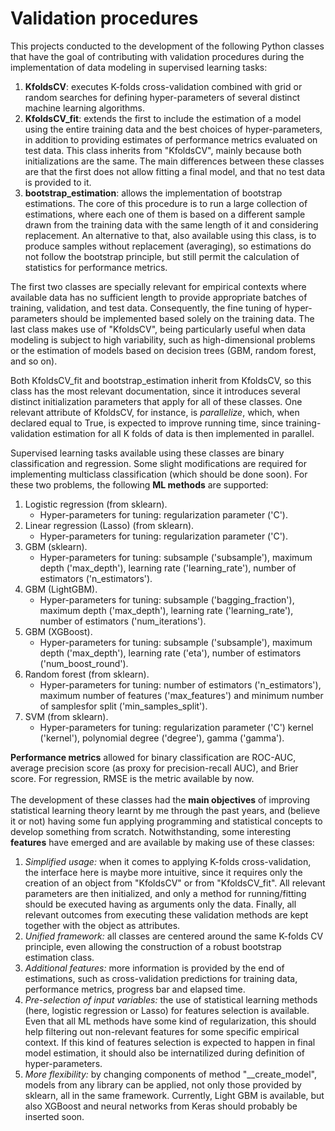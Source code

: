 # Validation procedures

This projects conducted to the development of the following Python classes that have the goal of contributing with validation procedures during the implementation of data modeling in supervised learning tasks:
1. **KfoldsCV**: executes K-folds cross-validation combined with grid or random searches for defining hyper-parameters of several distinct machine learning algorithms.
2. **KfoldsCV_fit**: extends the first to include the estimation of a model using the entire training data and the best choices of hyper-parameters, in addition to providing estimates of performance metrics evaluated on test data. This class inherits from "KfoldsCV", mainly because both initializations are the same. The main differences between these classes are that the first does not allow fitting a final model, and that no test data is provided to it.
3. **bootstrap_estimation**: allows the implementation of bootstrap estimations. The core of this procedure is to run a large collection of estimations, where each one of them is based on a different sample drawn from the training data with the same length of it and considering replacement. An alternative to that, also available using this class, is to produce samples without replacement (averaging), so estimations do not follow the bootstrap principle, but still permit the calculation of statistics for performance metrics.

The first two classes are specially relevant for empirical contexts where available data has no sufficient length to provide appropriate batches of training, validation, and test data. Consequently, the fine tuning of hyper-parameters should be implemented based solely on the training data. The last class makes use of "KfoldsCV", being particularly useful when data modeling is subject to high variability, such as high-dimensional problems or the estimation of models based on decision trees (GBM, random forest, and so on).

Both KfoldsCV_fit and bootstrap_estimation inherit from KfoldsCV, so this class has the most relevant documentation, since it introduces several distinct initialization parameters that apply for all of these classes. One relevant attribute of KfoldsCV, for instance, is *parallelize*, which, when declared equal to True, is expected to improve running time, since training-validation estimation for all K folds of data is then implemented in parallel.

Supervised learning tasks available using these classes are binary classification and regression. Some slight modifications are
required for implementing multiclass classification (which should be done soon). For these two problems, the following **ML methods**
are supported:
1. Logistic regression (from sklearn).
    * Hyper-parameters for tuning: regularization parameter ('C').
2. Linear regression (Lasso) (from sklearn).
    * Hyper-parameters for tuning: regularization parameter ('C').
3. GBM (sklearn).
    * Hyper-parameters for tuning: subsample ('subsample'), maximum depth ('max_depth'), learning rate ('learning_rate'),
    number of estimators ('n_estimators').
4. GBM (LightGBM).
    * Hyper-parameters for tuning: subsample ('bagging_fraction'), maximum depth ('max_depth'), learning rate ('learning_rate'),
    number of estimators ('num_iterations').
5. GBM (XGBoost).
    * Hyper-parameters for tuning: subsample ('subsample'), maximum depth ('max_depth'), learning rate ('eta'), number of estimators ('num_boost_round').
6. Random forest (from sklearn).
    * Hyper-parameters for tuning: number of estimators ('n_estimators'), maximum number of features ('max_features') and minimum
    number of samplesfor split ('min_samples_split').
7. SVM (from sklearn).
    * Hyper-parameters for tuning: regularization parameter ('C') kernel ('kernel'), polynomial degree ('degree'), gamma ('gamma').

**Performance metrics** allowed for binary classification are ROC-AUC, average precision score (as proxy for precision-recall AUC), and Brier score. For regression, RMSE is the metric available by now.
<br>
<br>
The development of these classes had the **main objectives** of improving statistical learning theory learnt by me through the past years, and (believe it or not) having some fun applying programming and statistical concepts to develop something from scratch. Notwithstanding, some interesting **features** have emerged and are available by making use of these classes:
1. *Simplified usage:* when it comes to applying K-folds cross-validation, the interface here is maybe more intuitive, since it requires only the creation of an object from "KfoldsCV" or from "KfoldsCV_fit". All relevant parameters are then initialized, and only a method for running/fitting should be executed having as arguments only the data. Finally, all relevant outcomes from executing these validation methods are kept together with the object as attributes.
2. *Unified framework:* all classes are centered around the same K-folds CV principle, even allowing the construction of a robust bootstrap estimation class.
3. *Additional features:* more information is provided by the end of estimations, such as cross-validation predictions for training data, performance metrics, progress bar and elapsed time.
4. *Pre-selection of input variables:* the use of statistical learning methods (here, logistic regression or Lasso) for features selection is available. Even that all ML methods have some kind of regularization, this should help filtering out non-relevant features for some specific empirical context. If this kind of features selection is expected to happen in final model estimation, it should also be internatilized during definition of hyper-parameters.
5. *More flexibility:* by changing components of method "\__create_model", models from any library can be applied, not only those provided by sklearn, all in the same framework. Currently, Light GBM is available, but also XGBoost and neural networks from Keras should probably be inserted soon.
